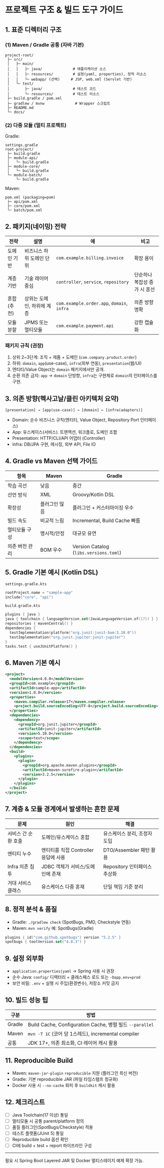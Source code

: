 # 프로젝트 구조 & 빌드 도구 가이드

## 1. 표준 디렉터리 구조
### (1) Maven / Gradle 공통 (자바 기본)
```
project-root/
 ├─ src/
 │   ├─ main/
 │   │   ├─ java/              # 애플리케이션 소스
 │   │   ├─ resources/         # 설정(yaml, properties), 정적 리소스
 │   │   └─ webapp/ (선택)     # JSP, web.xml (Servlet 기반)
 │   └─ test/
 │       ├─ java/              # 테스트 코드
 │       └─ resources/         # 테스트 리소스
 ├─ build.gradle / pom.xml
 ├─ gradlew / mvnw              # Wrapper 스크립트
 ├─ README.md
 └─ docs/
```

### (2) 다중 모듈 (멀티 프로젝트)
Gradle:
```
settings.gradle
root-project/
 ├─ build.gradle
 ├─ module-api/
 │   └─ build.gradle
 ├─ module-core/
 │   └─ build.gradle
 └─ module-batch/
     └─ build.gradle
```
Maven:
```
pom.xml (packaging=pom)
 ├─ api/pom.xml
 ├─ core/pom.xml
 └─ batch/pom.xml
```

## 2. 패키지(네이밍) 전략
| 전략 | 설명 | 예 | 비고 |
|------|------|----|------|
| 도메인 기반 | 비즈니스 하위 도메인 단위 | `com.example.billing.invoice` | 확장 용이 |
| 계층 기반 | 기술 레이어 중심 | `controller`, `service`, `repository` | 단순하나 복잡성 증가 시 혼선 |
| 혼합(추천) | 상위는 도메인, 하위에 계층 | `com.example.order.app`, `domain`, `infra` | 의존 방향 명확 |
| 모듈 분할 | JPMS 또는 멀티모듈 | `com.example.payment.api` | 강한 캡슐화 |

### 패키지 규칙 (권장)
1. 상위 2~3단계: 조직 + 제품 + 도메인 (`com.company.product.order`)
2. 하위: `domain`, `app`(use-case), `infra`(외부 연동), `presentation`(웹/UI)
3. 엔티티/Value Object는 `domain` 패키지에서만 공개.
4. 순환 의존 금지: `app` → `domain` 단방향, `infra`는 구현체로 `domain`의 인터페이스를 구현.

## 3. 의존 방향(헥사고날/클린 아키텍처 요약)
```
[presentation] → [app(use-case)] → [domain] ← [infra(adapters)]
```
- Domain: 순수 비즈니스 규칙(엔티티, Value Object, Repository Port 인터페이스)
- App: 유스케이스(서비스). 트랜잭션, 워크플로, 도메인 조합
- Presentation: HTTP/CLI/API 어댑터 (Controller)
- Infra: DB/JPA 구현, 메시징, 외부 API, File IO

## 4. Gradle vs Maven 선택 가이드
| 항목 | Maven | Gradle |
|------|-------|--------|
| 학습 곡선 | 낮음 | 중간 |
| 선언 방식 | XML | Groovy/Kotlin DSL |
| 확장성 | 플러그인 많음 | 플러그인 + 커스터마이징 우수 |
| 빌드 속도 | 비교적 느림 | Incremental, Build Cache 빠름 |
| 멀티모듈 구성 | 명시적/안정 | 대규모 유연 |
| 의존 버전 관리 | BOM 우수 | Version Catalog (`libs.versions.toml`) |

## 5. Gradle 기본 예시 (Kotlin DSL)
`settings.gradle.kts`
```kotlin
rootProject.name = "sample-app"
include("core", "api")
```
`build.gradle.kts`
```kotlin
plugins { java }
java { toolchain { languageVersion.set(JavaLanguageVersion.of(17)) } }
repositories { mavenCentral() }
dependencies {
  testImplementation(platform("org.junit:junit-bom:5.10.0"))
  testImplementation("org.junit.jupiter:junit-jupiter")
}
tasks.test { useJUnitPlatform() }
```

## 6. Maven 기본 예시
```xml
<project>
  <modelVersion>4.0.0</modelVersion>
  <groupId>com.example</groupId>
  <artifactId>sample-app</artifactId>
  <version>1.0.0</version>
  <properties>
    <maven.compiler.release>17</maven.compiler.release>
    <project.build.sourceEncoding>UTF-8</project.build.sourceEncoding>
  </properties>
  <dependencies>
    <dependency>
      <groupId>org.junit.jupiter</groupId>
      <artifactId>junit-jupiter</artifactId>
      <version>5.10.0</version>
      <scope>test</scope>
    </dependency>
  </dependencies>
  <build>
    <plugins>
      <plugin>
        <groupId>org.apache.maven.plugins</groupId>
        <artifactId>maven-surefire-plugin</artifactId>
        <version>3.2.5</version>
      </plugin>
    </plugins>
  </build>
</project>
```

## 7. 계층 & 모듈 경계에서 발생하는 흔한 문제
| 문제 | 원인 | 해결 |
|------|------|------|
| 서비스 간 순환 호출 | 도메인/유스케이스 혼합 | 유스케이스 분리, 조정자 도입 |
| 엔티티 누수 | 엔티티를 직접 Controller 응답에 사용 | DTO/Assembler 패턴 활용 |
| Infra 의존 침투 | JDBC 객체가 서비스/도메인에 존재 | Repository 인터페이스 추상화 |
| 거대 서비스 클래스 | 유스케이스 다중 혼재 | 단일 책임 기준 분리 |

## 8. 정적 분석 & 품질
- Gradle: `./gradlew check` (SpotBugs, PMD, Checkstyle 연동)
- Maven: `mvn verify`
예: SpotBugs(Gradle)
```kotlin
plugins { id("com.github.spotbugs") version "5.2.5" }
spotbugs { toolVersion.set("4.8.3") }
```

## 9. 설정 외부화
- `application.properties|yaml` → Spring 사용 시 권장
- 순수 Java: `config/` 디렉터리 + 클래스패스 로드 또는 `-Dapp.env=prod`
- 보안 비밀: `.env` + 실행 시 주입(환경변수), 저장소 커밋 금지

## 10. 빌드 성능 팁
| 구분 | 방법 |
|------|------|
| Gradle | Build Cache, Configuration Cache, 병렬 빌드 `--parallel` |
| Maven | `mvn -T 1C` (코어 당 1스레드), incremental compiler |
| 공통 | JDK 17+, 의존 최소화, CI 레이어 캐시 활용 |

## 11. Reproducible Build
- Maven: `maven-jar-plugin` `reproducible` 지원 (플러그인 최신 버전)
- Gradle: 기본 reproducible JAR (파일 타임스탬프 정규화)
- Docker 사용 시 `--no-cache` 회피 후 `buildkit` 캐시 활용

## 12. 체크리스트
- [ ] Java Toolchain(17 이상) 통일
- [ ] 멀티모듈 시 공통 parent/platform 정의
- [ ] 품질 플러그인(SpotBugs/Checkstyle) 적용
- [ ] 테스트 플랫폼(JUnit 5) 통일
- [ ] Reproducible build 옵션 확인
- [ ] CI에 build + test + report 파이프라인 구성

---
필요 시 Spring Boot Layered JAR 및 Docker 멀티스테이지 예제 확장 가능.
